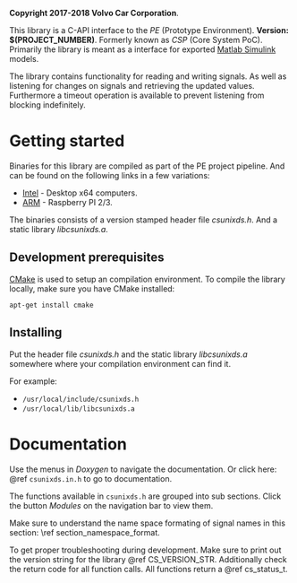 **Copyright 2017-2018 Volvo Car Corporation**.

This library is a C-API interface to the *PE* (Prototype Environment).
**Version: $(PROJECT_NUMBER)**.
Formerly known as *CSP* (Core System PoC).
Primarily the library is meant as a interface for exported [Matlab Simulink](https://www.mathworks.com/products/simulink.html) models.

The library contains functionality for reading and writing signals.
As well as listening for changes on signals and retrieving the updated values.
Furthermore a timeout operation is available to prevent listening from blocking indefinitely.

# Getting started
Binaries for this library are compiled as part of the PE project pipeline.
And can be found on the following links in a few variations:

 * [Intel](https://ci2.artifactory.cm.volvocars.biz/artifactory/ARTCSP/csp/signalbroker/intel/signal_server_c_api/) - Desktop x64 computers.
 * [ARM](https://ci2.artifactory.cm.volvocars.biz/artifactory/ARTCSP/csp/signalbroker/arm/signal_server_c_api/) - Raspberry PI 2/3.

The binaries consists of a version stamped header file *csunixds.h*.
And a static library *libcsunixds.a*.

## Development prerequisites
[CMake](https://cmake.org/) is used to setup an compilation environment.
To compile the library locally, make sure you have CMake installed:
```
apt-get install cmake
```

## Installing
Put the header file *csunixds.h* and the static library *libcsunixds.a* somewhere where your compilation environment can find it.

For example:
 * `/usr/local/include/csunixds.h`
 * `/usr/local/lib/libcsunixds.a`

# Documentation
Use the menus in *Doxygen* to navigate the documentation.
Or click here: @ref `csunixds.in.h` to go to documentation.

The functions available in `csunixds.h` are grouped into sub sections.
Click the button *Modules* on the navigation bar to view them.

Make sure to understand the name space formating of signal names in this section: \ref section_namespace_format.

To get proper troubleshooting during development.
Make sure to print out the version string for the library @ref CS_VERSION_STR.
Additionally check the return code for all function calls.
All functions return a @ref cs_status_t.
